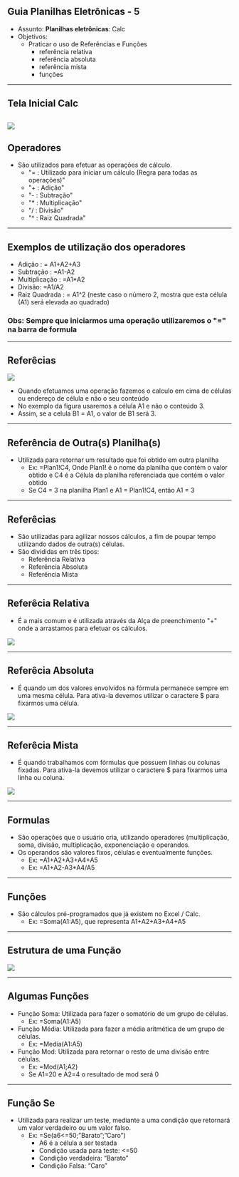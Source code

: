 ## Guia Planilhas Eletrônicas - 5

- Assunto: **Planilhas eletrônicas**: Calc
- Objetivos:
  - Praticar o uso de Referências e Funções
    - referência relativa
    - referência absoluta
    - referência mista
    - funções
 
---
## Tela Inicial Calc

![](images/calc-tela-inicial.png)
---
## Operadores
- São utilizados para efetuar as operações de cálculo.
    - "=  : Utilizado para iniciar um cálculo (Regra para todas as operações)" 
    - "+  : Adição" 
    - "-  : Subtração"
    - "*  : Multiplicação"
    - "/   : Divisão"
    - "^ : Raiz Quadrada"

---
## Exemplos de utilização  dos operadores
- Adição : = A1+A2+A3 
- Subtração : =A1-A2
- Multiplicação : =A1*A2
- Divisão: =A1/A2
- Raiz Quadrada : = A1^2 (neste caso o número 2, mostra que esta célula (A1) será elevada ao quadrado)

### Obs: Sempre que iniciarmos uma operação utilizaremos o "=" na barra de formula

---
## Referêcias

![](images/calc-referencia.png)

- Quando efetuamos uma operação fazemos o calculo em cima de células ou endereço de célula e não o seu conteúdo
- No exemplo da figura usaremos a célula A1 e não o conteúdo 3.
- Assim, se a celula B1 = A1, o valor de B1 será 3.

---
## Referência de Outra(s) Planilha(s)
- Utilizada para retornar um resultado que foi obtido em outra planilha
  - Ex: =Plan1!C4, Onde Plan1! é o nome da planilha que contém o valor obtido 
    e C4 é a Célula da planilha referenciada que contém o valor obtido
  - Se C4 = 3 na planilha Plan1 e A1 = Plan1!C4, então A1 = 3

---
## Referêcias

- São utilizadas para agilizar nossos cálculos, a fim de poupar tempo utilizando dados de outra(s) células. 
- São divididas em três tipos:
   - Referência Relativa
   - Referência Absoluta
   - Referência Mista

---
## Referêcia Relativa

- É a mais comum e é utilizada através da Alça de preenchimento "+" onde a arrastamos para efetuar os cálculos. 

![](images/calc-referencia-relativa.png)

---
## Referêcia Absoluta

- É quando um dos valores envolvidos na fórmula permanece sempre em uma mesma célula.
  Para ativa-la devemos utilizar o caractere $ para fixarmos uma célula.

![](images/calc-referencia-absoluta.png)

---
## Referêcia Mista

- É quando trabalhamos com fórmulas que possuem linhas ou colunas fixadas. 
  Para ativa-la devemos utilizar o caractere $ para fixarmos uma linha ou coluna.

![](images/calc-referencia-mista.png)

---
## Formulas
- São operações que o usuário cria, utilizando operadores (multiplicação, soma, divisão, 
  multiplicação, exponenciação e operandos. 
- Os operandos são valores fixos, células e eventualmente funções.
    - Ex: =A1+A2+A3+A4+A5
    - Ex: =A1+A2-A3*A4/A5

---
## Funções
- São cálculos pré-programados que já existem no Excel / Calc. 
    - Ex: =Soma(A1:A5), que representa A1+A2+A3+A4+A5
    
---
## Estrutura de uma Função

![](images/calc-funcao.png)

---
## Algumas Funções
- Função Soma: Utilizada para fazer o somatório de um grupo de células.
   - Ex: =Soma(A1:A5)
- Função Média: Utilizada para fazer a média aritmética de um grupo de células.
   - Ex: =Media(A1:A5)
- Função Mod: Utilizada para retornar o resto de uma divisão entre células.
   - Ex: =Mod(A1;A2)
   - Se A1=20 e A2=4 o resultado de mod será 0

---
## Função Se
- Utilizada para realizar um teste, mediante a uma condição que retornará um valor verdadeiro ou um valor falso.
  - Ex: =Se(a6<=50;”Barato”;”Caro”)
    - A6 é a célula a ser testada
    - Condição usada para teste: <=50            
    - Condição verdadeira: “Barato”            
    - Condição Falsa: “Caro”            
